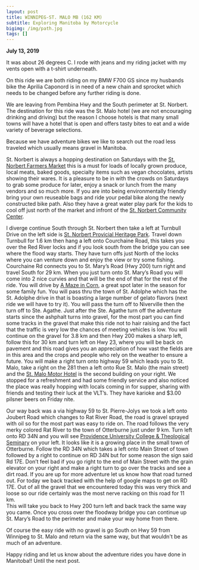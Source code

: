 ```yaml
---
layout: post
title: WINNIPEG-ST. MALO MB (162 KM)
subtitle: Exploring Manitoba by Motorcycle
bigimg: /img/path.jpg
tags: []
---
```


**July 13, 2019**

It was about 26 degrees C.
I rode with jeans and my riding jacket with my vents open with a t-shirt underneath.

On this ride we are both riding on my BMW F700 GS since my husbands bike the Aprilia Caponord is in need of a new chain and sprocket which needs to be changed before any further riding is done.

We are leaving from Pembina Hwy and the South perimeter at St. Norbert. The destination for this ride was the St. Malo hotel
(we are not encouraging drinking and driving) but the reason I choose hotels is that many small towns will have a hotel that
is open and offers tasty bites to eat and a wide variety of beverage selections.

Because we have adventure bikes we like to search out the road less traveled which usually means gravel in Manitoba.

St. Norbert is always a hopping destination on Saturdays with the [St. Norbert Farmers Market](https://stnorbertfarmersmarket.ca/)
this is a must for loads of locally grown produce, local meats, baked goods, specialty items such as vegan chocolates, artists
showing their wares. It is a pleasure to be in with the crowds on Saturdays to grab some produce for later, enjoy a snack 
or lunch from the many vendors and so much more. If you are into being environmentally friendly bring your own reuseable bags
and ride your pedal bike along the newly constructed bike path. Also they have a great water play park for the kids to cool 
off just north of the market and infront of the [St. Norbert Community Center](https://www.stnorbertcc.ca/).  

I diverge continue South through St. Norbert then take a left at Turnbull Drive on the left side is [St. Norbert Provicial Heritage
Park](http://tourismeriel.com/en/what-to-do/festivals-events/st-norbert-provincial-heritage-park). Travel down Turnbull for 
1.6 km then hang a left onto Courchaine Road, this takes you over the Red River locks and if you look south from the bridge 
you can see where the flood way starts. They have turn offs just North of the locks where you can venture down and enjoy the 
view or try some fishing. 
Courchaine Rd connects you to St. Mary’s Road (Hwy 200) turn right and travel South for 29 km. When you just turn onto 
St. Mary’s Road you will come into 2 nice curvies and that will be the end of that for the rest of the ride. 
You will drive by  [A Maze in Corn](https://www.cornmaze.ca/), a great spot later in the season for some family fun. 
You will pass thru the town of St. Adolphe which has the St. Adolphe drive in that is boasting a large number of gelato flavors 
(next ride we will have to try it). You will pass the turn off to Niverville then the turn off to Ste. Agathe. 
Just after the Ste. Agathe turn off the adventure starts since the ashphalt turns into gravel, for the most part you can find 
some tracks in the gravel that make this ride not to hair raising and the fact that the traffic is very low the chances of 
meeting vehicles is low. 
You will continue on the gravel for 3.8 km and then Hwy 200 makes a sharp left, follow this for 30 km and turn left on Hwy 
23, where you will be back on pavement and this road gives you an appreciation of how vast the fields are in this area 
and the crops and people who rely on the weather to ensure a future. 
You will make a right turn onto highway 59 which leads you to St. Malo, take a right on the 281 then a left onto 
Rue St. Malo (the main street) and the [St. Malo Motor Hotel](https://www.travelmanitoba.com/listings/st-malo-motor-hotel/3459/) 
is the second building on your right. We stopped for a refreshment and had some friendly service and also noticed the place was
really hopping with locals coming in for supper, sharing with friends and testing their luck at the VLT’s. 
They have karioke and $3.00 pilsner beers on Friday nite.

Our way back was a via highway 59 to St. Pierre-Jolys we took a left onto Joubert Road which changes to Rat River Road, 
the road is gravel sprayed with oil so for the most part was easy to ride on. The road follows the very merky colored Rat River 
to the town of Otterburne just under 9 km. Turn left onto RD 34N and you will see [Providence University College &
Theological Seminary](https://www.prov.ca/) on your left. It looks like it is a growing place in the small town of Otterburne. 
Follow the RD 34N which takes a left onto Main Street of town followed by a right to continue on RD 34N but for some reason 
the sign said Rd 17E. Don’t feel bad if you go right to the end of Main Street with the grain elevator on your right and make 
a right turn to go over the tracks and see a dirt road. If you are up for more adventure let us know how that road turned out. 
For today we back tracked with the help of google maps to get on RD 17E. Out of all the gravel that we encountered today this 
was very thick and loose so our ride certainly was the most nerve racking on this road for 11 km.  
This will take you back to Hwy 200 turn left and back track the same way you came. 
Once you cross over the floodway bridge you can continue up St. Mary’s Road to the perimeter and make your way home from there.

Of course the easy ride with no gravel is go South on Hwy 59 from Winnipeg to St. Malo and return via the same way, but that 
wouldn't be as much of an adventure.

Happy riding and let us know about the adventure rides you have done in Manitoba!!
Until the next post.


